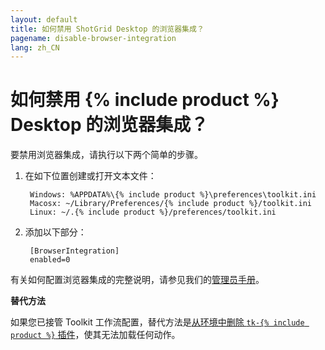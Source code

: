 ```yaml
---
layout: default
title: 如何禁用 ShotGrid Desktop 的浏览器集成？
pagename: disable-browser-integration
lang: zh_CN
---
```


# 如何禁用 {% include product %} Desktop 的浏览器集成？

要禁用浏览器集成，请执行以下两个简单的步骤。

1. 在如下位置创建或打开文本文件：

        Windows: %APPDATA%\{% include product %}\preferences\toolkit.ini
        Macosx: ~/Library/Preferences/{% include product %}/toolkit.ini
        Linux: ~/.{% include product %}/preferences/toolkit.ini

2. 添加以下部分：

        [BrowserIntegration]
        enabled=0

有关如何配置浏览器集成的完整说明，请参见我们的[管理员手册](https://support.shotgunsoftware.com/hc/zh-cn/articles/115000067493-Integrations-Admin-Guide#Toolkit%20Configuration%20File)。

**替代方法**

如果您已接管 Toolkit 工作流配置，替代方法是[从环境中删除 `tk-{% include product %}` 插件](https://github.com/shotgunsoftware/tk-config-default2/blob/master/env/project.yml#L48)，使其无法加载任何动作。